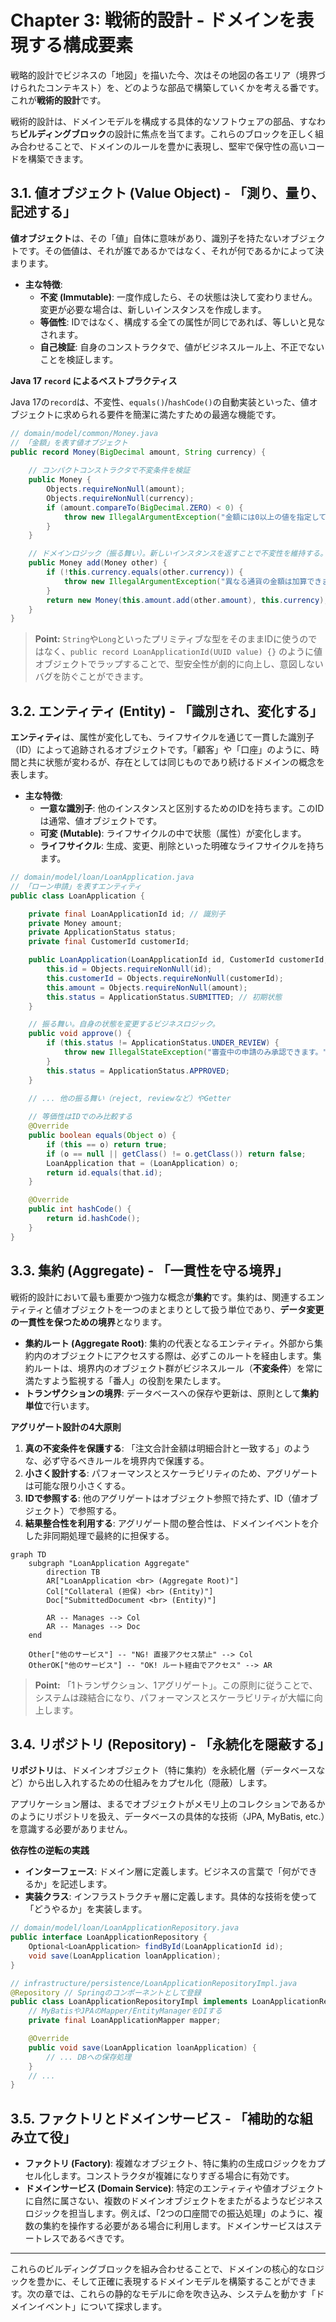 # Chapter 3: 戦術的設計 - ドメインを表現する構成要素

戦略的設計でビジネスの「地図」を描いた今、次はその地図の各エリア（境界づけられたコンテキスト）を、どのような部品で構築していくかを考える番です。これが**戦術的設計**です。

戦術的設計は、ドメインモデルを構成する具体的なソフトウェアの部品、すなわち**ビルディングブロック**の設計に焦点を当てます。これらのブロックを正しく組み合わせることで、ドメインのルールを豊かに表現し、堅牢で保守性の高いコードを構築できます。

## 3.1. 値オブジェクト (Value Object) - 「測り、量り、記述する」

**値オブジェクト**は、その「値」自体に意味があり、識別子を持たないオブジェクトです。その価値は、それが誰であるかではなく、それが何であるかによって決まります。

- **主な特徴**:
    - **不変 (Immutable)**: 一度作成したら、その状態は決して変わりません。変更が必要な場合は、新しいインスタンスを作成します。
    - **等価性**: IDではなく、構成する全ての属性が同じであれば、等しいと見なされます。
    - **自己検証**: 自身のコンストラクタで、値がビジネスルール上、不正でないことを検証します。

**Java 17 `record` によるベストプラクティス**

Java 17の`record`は、不変性、`equals()`/`hashCode()`の自動実装といった、値オブジェクトに求められる要件を簡潔に満たすための最適な機能です。

```java
// domain/model/common/Money.java
// 「金額」を表す値オブジェクト
public record Money(BigDecimal amount, String currency) {
    
    // コンパクトコンストラクタで不変条件を検証
    public Money {
        Objects.requireNonNull(amount);
        Objects.requireNonNull(currency);
        if (amount.compareTo(BigDecimal.ZERO) < 0) {
            throw new IllegalArgumentException("金額には0以上の値を指定してください。");
        }
    }

    // ドメインロジック（振る舞い）。新しいインスタンスを返すことで不変性を維持する。
    public Money add(Money other) {
        if (!this.currency.equals(other.currency)) {
            throw new IllegalArgumentException("異なる通貨の金額は加算できません。");
        }
        return new Money(this.amount.add(other.amount), this.currency);
    }
}
```
> **Point:** `String`や`Long`といったプリミティブな型をそのままIDに使うのではなく、`public record LoanApplicationId(UUID value) {}` のように値オブジェクトでラップすることで、型安全性が劇的に向上し、意図しないバグを防ぐことができます。

## 3.2. エンティティ (Entity) - 「識別され、変化する」

**エンティティ**は、属性が変化しても、ライフサイクルを通じて一貫した識別子（ID）によって追跡されるオブジェクトです。「顧客」や「口座」のように、時間と共に状態が変わるが、存在としては同じものであり続けるドメインの概念を表します。

- **主な特徴**:
    - **一意な識別子**: 他のインスタンスと区別するためのIDを持ちます。このIDは通常、値オブジェクトです。
    - **可変 (Mutable)**: ライフサイクルの中で状態（属性）が変化します。
    - **ライフサイクル**: 生成、変更、削除といった明確なライフサイクルを持ちます。

```java
// domain/model/loan/LoanApplication.java
// 「ローン申請」を表すエンティティ
public class LoanApplication {

    private final LoanApplicationId id; // 識別子
    private Money amount;
    private ApplicationStatus status;
    private final CustomerId customerId;

    public LoanApplication(LoanApplicationId id, CustomerId customerId, Money amount) {
        this.id = Objects.requireNonNull(id);
        this.customerId = Objects.requireNonNull(customerId);
        this.amount = Objects.requireNonNull(amount);
        this.status = ApplicationStatus.SUBMITTED; // 初期状態
    }

    // 振る舞い。自身の状態を変更するビジネスロジック。
    public void approve() {
        if (this.status != ApplicationStatus.UNDER_REVIEW) {
            throw new IllegalStateException("審査中の申請のみ承認できます。");
        }
        this.status = ApplicationStatus.APPROVED;
    }
    
    // ... 他の振る舞い（reject, reviewなど）やGetter

    // 等価性はIDでのみ比較する
    @Override
    public boolean equals(Object o) {
        if (this == o) return true;
        if (o == null || getClass() != o.getClass()) return false;
        LoanApplication that = (LoanApplication) o;
        return id.equals(that.id);
    }

    @Override
    public int hashCode() {
        return id.hashCode();
    }
}
```

## 3.3. 集約 (Aggregate) - 「一貫性を守る境界」

戦術的設計において最も重要かつ強力な概念が**集約**です。集約は、関連するエンティティと値オブジェクトを一つのまとまりとして扱う単位であり、**データ変更の一貫性を保つための境界**となります。

- **集約ルート (Aggregate Root)**: 集約の代表となるエンティティ。外部から集約内のオブジェクトにアクセスする際は、必ずこのルートを経由します。集約ルートは、境界内のオブジェクト群がビジネスルール（**不変条件**）を常に満たすよう監視する「番人」の役割を果たします。
- **トランザクションの境界**: データベースへの保存や更新は、原則として**集約単位**で行います。

**アグリゲート設計の4大原則**
1.  **真の不変条件を保護する**: 「注文合計金額は明細合計と一致する」のような、必ず守るべきルールを境界内で保護する。
2.  **小さく設計する**: パフォーマンスとスケーラビリティのため、アグリゲートは可能な限り小さくする。
3.  **IDで参照する**: 他のアグリゲートはオブジェクト参照で持たず、ID（値オブジェクト）で参照する。
4.  **結果整合性を利用する**: アグリゲート間の整合性は、ドメインイベントを介した非同期処理で最終的に担保する。

```mermaid
graph TD
    subgraph "LoanApplication Aggregate"
        direction TB
        AR["LoanApplication <br> (Aggregate Root)"]
        Col["Collateral (担保) <br> (Entity)"]
        Doc["SubmittedDocument <br> (Entity)"]

        AR -- Manages --> Col
        AR -- Manages --> Doc
    end

    Other["他のサービス"] -- "NG! 直接アクセス禁止" --> Col
    OtherOK["他のサービス"] -- "OK! ルート経由でアクセス" --> AR
```
> **Point:** 「1トランザクション、1アグリゲート」。この原則に従うことで、システムは疎結合になり、パフォーマンスとスケーラビリティが大幅に向上します。

## 3.4. リポジトリ (Repository) - 「永続化を隠蔽する」

**リポジトリ**は、ドメインオブジェクト（特に集約）を永続化層（データベースなど）から出し入れするための仕組みをカプセル化（隠蔽）します。

アプリケーション層は、まるでオブジェクトがメモリ上のコレクションであるかのようにリポジトリを扱え、データベースの具体的な技術（JPA, MyBatis, etc.）を意識する必要がありません。

**依存性の逆転の実践**
- **インターフェース**: ドメイン層に定義します。ビジネスの言葉で「何ができるか」を記述します。
- **実装クラス**: インフラストラクチャ層に定義します。具体的な技術を使って「どうやるか」を実装します。

```java
// domain/model/loan/LoanApplicationRepository.java
public interface LoanApplicationRepository {
    Optional<LoanApplication> findById(LoanApplicationId id);
    void save(LoanApplication loanApplication);
}

// infrastructure/persistence/LoanApplicationRepositoryImpl.java
@Repository // Springのコンポーネントとして登録
public class LoanApplicationRepositoryImpl implements LoanApplicationRepository {
    // MyBatisやJPAのMapper/EntityManagerをDIする
    private final LoanApplicationMapper mapper;

    @Override
    public void save(LoanApplication loanApplication) {
        // ... DBへの保存処理
    }
    // ...
}
```

## 3.5. ファクトリとドメインサービス - 「補助的な組み立て役」

- **ファクトリ (Factory)**: 複雑なオブジェクト、特に集約の生成ロジックをカプセル化します。コンストラクタが複雑になりすぎる場合に有効です。
- **ドメインサービス (Domain Service)**: 特定のエンティティや値オブジェクトに自然に属さない、複数のドメインオブジェクトをまたがるようなビジネスロジックを担当します。例えば、「2つの口座間での振込処理」のように、複数の集約を操作する必要がある場合に利用します。ドメインサービスはステートレスであるべきです。

---
これらのビルディングブロックを組み合わせることで、ドメインの核心的なロジックを豊かに、そして正確に表現するドメインモデルを構築することができます。次の章では、これらの静的なモデルに命を吹き込み、システムを動かす「ドメインイベント」について探求します。 